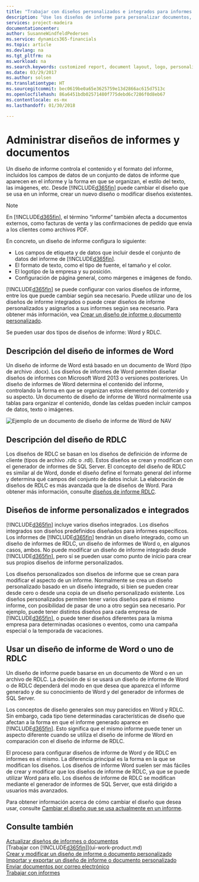 ```yaml
---
title: "Trabajar con diseños personalizados e integrados para informes y documentos | Documentos de Microsoft"
description: "Use los diseños de informe para personalizar documentos, por ejemplo, para personalizar la fuente, el logotipo o la configuración de página de los archivos PDF que envía a clientes."
services: project-madeira
documentationcenter: 
author: SusanneWindfeldPedersen
ms.service: dynamics365-financials
ms.topic: article
ms.devlang: na
ms.tgt_pltfrm: na
ms.workload: na
ms.search.keywords: customized report, document layout, logo, personalize
ms.date: 03/29/2017
ms.author: solsen
ms.translationtype: HT
ms.sourcegitcommit: bec0619be0a65e3625759e13d2866ac615d7513c
ms.openlocfilehash: 86a6451bdb02571480f775debd6c7286f0d8eb67
ms.contentlocale: es-mx
ms.lasthandoff: 01/30/2018

---
```

# <a name="managing-report-and-document-layouts"></a>Administrar diseños de informes y documentos
Un diseño de informe controla el contenido y el formato del informe, incluidos los campos de datos de un conjunto de datos de informe que aparecen en el informe y la forma en que se organizan, el estilo del texto, las imágenes, etc. Desde [!INCLUDE[d365fin](includes/d365fin_md.md)] puede cambiar el diseño que se usa en un informe, crear un nuevo diseño o modificar diseños existentes.

> [!NOTE]  
>   En [!INCLUDE[d365fin](includes/d365fin_md.md)], el término “informe” también afecta a documentos externos, como facturas de venta y las confirmaciones de pedido que envía a los clientes como archivos PDF.

En concreto, un diseño de informe configura lo siguiente:

* Los campos de etiqueta y de datos que incluir desde el conjunto de datos del informe de [!INCLUDE[d365fin](includes/d365fin_md.md)].
* El formato de texto, como el tipo de fuente, el tamaño y el color.
* El logotipo de la empresa y su posición.
* Configuración de página general, como márgenes e imágenes de fondo.

[!INCLUDE[d365fin](includes/d365fin_md.md)] se puede configurar con varios diseños de informe, entre los que puede cambiar según sea necesario. Puede utilizar uno de los diseños de informe integrados o puede crear diseños de informe personalizados y asignarlos a sus informes según sea necesario. Para obtener más información, vea [Crear un diseño de informe o documento personalizado](ui-how-create-custom-report-layout.md).

Se pueden usar dos tipos de diseños de informe: Word y RDLC.

## <a name="word-report-layout-overview"></a>Descripción del diseño de informes de Word
Un diseño de informe de Word está basado en un documento de Word (tipo de archivo .docx). Los diseños de informes de Word permiten diseñar diseños de informes con Microsoft Word 2013 o versiones posteriores. Un diseño de informes de Word determina el contenido del informe, controlando la forma en que se organizan estos elementos del contenido y su aspecto. Un documento de diseño de informe de Word normalmente usa tablas para organizar el contenido, donde las celdas pueden incluir campos de datos, texto o imágenes.

 ![Ejemplo de un documento de diseño de informe de Word de NAV](media/nav_wordreportlayout_edit_in_word_example.png "NAV_WordReportLayout_Edit_In_Word_Example")  

## <a name="rdlc-layout-overview"></a>Descripción del diseño de RDLC
Los diseños de RDLC se basan en los diseños de definición de informe de cliente (tipos de archivo .rdlc o .rdl). Estos diseños se crean y modifican con el generador de informes de SQL Server. El concepto del diseño de RDLC es similar al de Word, donde el diseño define el formato general del informe y determina qué campos del conjunto de datos incluir. La elaboración de diseños de RDLC es más avanzada que la de diseños de Word. Para obtener más información, consulte [diseños de informe RDLC](/dynamics-nav/Designing-RDLC-Report-Layouts).

## <a name="built-in-and-custom-report-layouts"></a>Diseños de informe personalizados e integrados
[!INCLUDE[d365fin](includes/d365fin_md.md)]  incluye varios diseños integrados. Los diseños integrados son diseños predefinidos diseñados para informes específicos. Los informes de [!INCLUDE[d365fin](includes/d365fin_md.md)] tendrán un diseño integrado, como un diseño de informes de RDLC, un diseño de informes de Word o, en algunos casos, ambos. No puede modificar un diseño de informe integrado desde [!INCLUDE[d365fin](includes/d365fin_md.md)], pero sí se pueden usar como punto de inicio para crear sus propios diseños de informe personalizados.

Los diseños personalizados son diseños de informe que se crean para modificar el aspecto de un informe. Normalmente se crea un diseño personalizado basado en un diseño integrado, si bien se pueden crear desde cero o desde una copia de un diseño personalizado existente. Los diseños personalizados permiten tener varios diseños para el mismo informe, con posibilidad de pasar de uno a otro según sea necesario. Por ejemplo, puede tener distintos diseños para cada empresa de [!INCLUDE[d365fin](includes/d365fin_md.md)], o puede tener diseños diferentes para la misma empresa para determinadas ocasiones o eventos, como una campaña especial o la temporada de vacaciones.

## <a name="deciding-whether-to-use-a-word-or-rdlc-report-layout"></a>Usar un diseño de informe de Word o uno de RDLC
Un diseño de informe puede basarse en un documento de Word o en un archivo de RDLC. La decisión de si se usará un diseño de informe de Word o de RDLC dependerá del modo en que desea que aparezca el informe generado y de su conocimiento de Word y del generador de informes de SQL Server.

Los conceptos de diseño generales son muy parecidos en Word y RDLC. Sin embargo, cada tipo tiene determinadas características de diseño que afectan a la forma en que el informe generado aparece en [!INCLUDE[d365fin](includes/d365fin_md.md)]. Esto significa que el mismo informe puede tener un aspecto diferente cuando se utiliza el diseño de informe de Word en comparación con el diseño de informe de RDLC.

El proceso para configurar diseños de informe de Word y de RDLC en informes es el mismo. La diferencia principal es la forma en la que se modifican los diseños. Los diseños de informe Word suelen ser más fáciles de crear y modificar que los diseños de informe de RDLC, ya que se puede utilizar Word para ello. Los diseños de informe de RDLC se modifican mediante el generador de informes de SQL Server, que está dirigido a usuarios más avanzados.

Para obtener información acerca de cómo cambiar el diseño que desea usar, consulte [Cambiar el diseño que se usa actualmente en un informe](ui-how-change-layout-currently-used-report.md).

## <a name="see-also"></a>Consulte también
[Actualizar diseños de informes o documentos](ui-update-report-layouts.md)  
[Trabajar con [!INCLUDE[d365fin](includes/d365fin_md.md)]](ui-work-product.md)  
[Crear y modificar un diseño de informe o documento personalizado](ui-how-create-custom-report-layout.md)  
[Importar y exportar un diseño de informe o documento personalizado](ui-how-import-and-export-report-layout.md)  
[Enviar documentos por correo electrónico](ui-how-send-documents-email.md)  
[Trabajar con informes](ui-work-report.md)  

